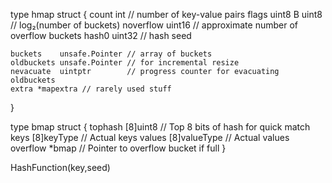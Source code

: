 type hmap struct {
    count     int           // number of key-value pairs
    flags     uint8
    B         uint8         // log₂(number of buckets)
    noverflow uint16        // approximate number of overflow buckets
    hash0     uint32        // hash seed

    buckets    unsafe.Pointer // array of buckets
    oldbuckets unsafe.Pointer // for incremental resize
    nevacuate  uintptr        // progress counter for evacuating oldbuckets
    extra *mapextra // rarely used stuff
}

type bmap struct {
    tophash [8]uint8      // Top 8 bits of hash for quick match
    keys    [8]keyType    // Actual keys
    values  [8]valueType  // Actual values
    overflow *bmap        // Pointer to overflow bucket if full
}

HashFunction(key,seed)